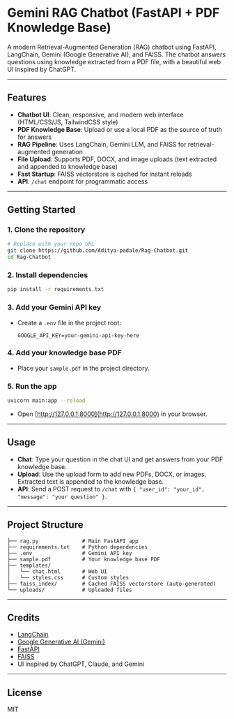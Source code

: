 # Gemini RAG Chatbot (FastAPI + PDF Knowledge Base)

A modern Retrieval-Augmented Generation (RAG) chatbot using FastAPI, LangChain, Gemini (Google Generative AI), and FAISS. The chatbot answers questions using knowledge extracted from a PDF file, with a beautiful web UI inspired by ChatGPT.

---

## Features
- **Chatbot UI**: Clean, responsive, and modern web interface (HTML/CSS/JS, TailwindCSS style)
- **PDF Knowledge Base**: Upload or use a local PDF as the source of truth for answers
- **RAG Pipeline**: Uses LangChain, Gemini LLM, and FAISS for retrieval-augmented generation
- **File Upload**: Supports PDF, DOCX, and image uploads (text extracted and appended to knowledge base)
- **Fast Startup**: FAISS vectorstore is cached for instant reloads
- **API**: `/chat` endpoint for programmatic access

---

## Getting Started

### 1. Clone the repository
```bash
# Replace with your repo URL
git clone https://github.com/Aditya-padale/Rag-Chatbot.git
cd Rag-Chatbot
```

### 2. Install dependencies
```bash
pip install -r requirements.txt
```

### 3. Add your Gemini API key
- Create a `.env` file in the project root:
  ```env
  GOOGLE_API_KEY=your-gemini-api-key-here
  ```

### 4. Add your knowledge base PDF
- Place your `sample.pdf` in the project directory.

### 5. Run the app
```bash
uvicorn main:app --reload
```
- Open [http://127.0.0.1:8000](http://127.0.0.1:8000) in your browser.

---

## Usage
- **Chat**: Type your question in the chat UI and get answers from your PDF knowledge base.
- **Upload**: Use the upload form to add new PDFs, DOCX, or images. Extracted text is appended to the knowledge base.
- **API**: Send a POST request to `/chat` with `{ "user_id": "your_id", "message": "your question" }`.

---

## Project Structure
```
├── rag.py              # Main FastAPI app
├── requirements.txt    # Python dependencies
├── .env                # Gemini API key
├── sample.pdf          # Your knowledge base PDF
├── templates/
│   └── chat.html       # Web UI
│   └── styles.css      # Custom styles
├── faiss_index/        # Cached FAISS vectorstore (auto-generated)
└── uploads/            # Uploaded files
```

---

## Credits
- [LangChain](https://github.com/langchain-ai/langchain)
- [Google Generative AI (Gemini)](https://ai.google.dev/)
- [FastAPI](https://fastapi.tiangolo.com/)
- [FAISS](https://github.com/facebookresearch/faiss)
- UI inspired by ChatGPT, Claude, and Gemini

---

## License
MIT
